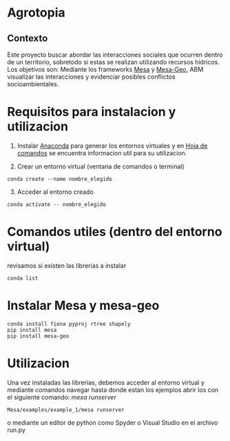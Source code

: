 # Agrotopia

## Contexto
Este proyecto buscar abordar las interacciones sociales que ocurren dentro de un territorio, sobretodo si estas se realizan utilizando recursos hidricos. 
Los objetivos son:
Mediante los frameworks [Mesa](https://github.com/projectmesa/mesa) y [Mesa-Geo](https://github.com/Corvince/mesa-geo), ABM visualizar las interacciones y evidenciar posibles conflictos socioambientales.


# Requisitos para instalacion y utilizacion

1) Instalar [Anaconda](https://anaconda.org/) para generar los entornos virtuales y en [Hoja de comandos](https://docs.conda.io/projects/conda/en/4.6.0/_downloads/52a95608c49671267e40c689e0bc00ca/conda-cheatsheet.pdf) se encuentra informacion util para su utilizacion.

2) Crear un entorno virtual (ventana de comandos o terminal)
```shell
conda create --name nombre_elegido
```
3) Acceder al entorno creado
```shell
conda activate -- nombre_elegido
```
# Comandos utiles (dentro del entorno virtual)
revisamos si existen las librerias a instalar
```shell
conda list
```
# Instalar Mesa y mesa-geo
```shell
conda install fiona pyproj rtree shapely
pip install mesa
pip install mesa-geo
```
# Utilizacion
Una vez instaladas las librerias, debemos acceder al entorno virtual y mediante comandos navegar hasta donde estan los ejemplos abrir los con el siguiente comando:
*mesa runserver*

```shell
Mesa/examples/example_1/mesa runserver
```

o mediante un editor de python como Spyder o Visual Studio en el archivo run.py


